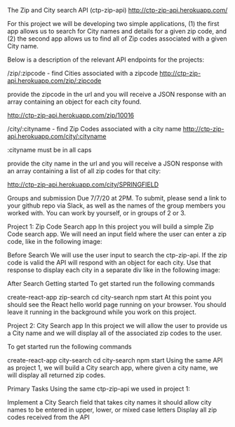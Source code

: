 The Zip and City search API (ctp-zip-api)
http://ctp-zip-api.herokuapp.com/

For this project we will be developing two simple applications, (1) the first app allows us to search for City names and details for a given zip code, and (2) the second app allows us to find all of Zip codes associated with a given City name.

Below is a description of the relevant API endpoints for the projects:

/zip/:zipcode - find Cities associated with a zipcode
http://ctp-zip-api.herokuapp.com/zip/:zipcode

provide the zipcode in the url and you will receive a JSON response with an array containing an object for each city found.

http://ctp-zip-api.herokuapp.com/zip/10016

/city/:cityname - find Zip Codes associated with a city name
http://ctp-zip-api.herokuapp.com/city/:cityname

:cityname must be in all caps

provide the city name in the url and you will receive a JSON response with an array containing a list of all zip codes for that city:

http://ctp-zip-api.herokuapp.com/city/SPRINGFIELD

Groups and submission
Due 7/7/20 at 2PM. To submit, please send a link to your github repo via Slack, as well as the names of the group members you worked with. You can work by yourself, or in groups of 2 or 3.

Project 1: Zip Code Search app
In this project you will build a simple Zip Code search app. We will need an input field where the user can enter a zip code, like in the following image:

Before Search
We will use the user input to search the ctp-zip-api. If the zip code is valid the API will respond with an object for each city. Use that response to display each city in a separate div like in the following image:

After Search
Getting started
To get started run the following commands

create-react-app zip-search
cd city-search
npm start
At this point you should see the React hello world page running on your browser. You should leave it running in the background while you work on this project.

Project 2: City Search app
In this project we will allow the user to provide us a City name and we will display all of the associated zip codes to the user.

To get started run the following commands

create-react-app city-search
cd city-search
npm start
Using the same API as project 1, we will build a City search app, where given a city name, we will display all returned zip codes.

Primary Tasks
Using the same ctp-zip-api we used in project 1:

Implement a City Search field that takes city names
it should allow city names to be entered in upper, lower, or mixed case letters
Display all zip codes received from the API
